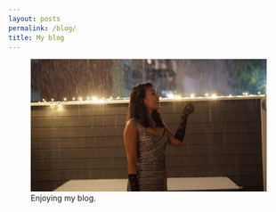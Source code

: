 ```yaml
---
layout: posts
permalink: /blog/
title: My blog
---
```

<figure>
  <img src="/assets/images/WhatsApp Image 2019-01-19 at 21.34.19.jpeg" alt="this is a placeholder image">
  <figcaption>Enjoying my blog.</figcaption>
</figure>
